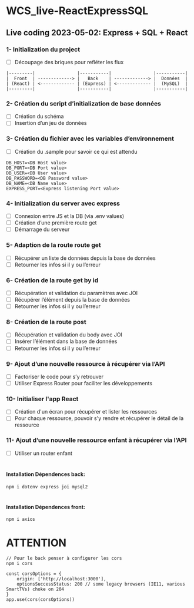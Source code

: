 # WCS_live-ReactExpressSQL
## Live coding 2023-05-02: Express + SQL + React

### 1- Initialization du project
- [ ] Découpage des briques pour refléter les flux 
```
|---------|                |-----------|                |-----------| 
|  Front  | -------------> |   Back    | -------------> |  Données  | 
| (React) | <------------- | (Express) | <------------- |  (MySQL)  | 
|---------|                |-----------|                |-----------|
```

### 2- Création du script d’initialization de base données
- [ ] Création du schéma
- [ ] Insertion d’un jeu de données

### 3- Création du fichier avec les variables d’environnement
- [ ] Création du .sample pour savoir ce qui est attendu
````
DB_HOST=<DB Host value>
DB_PORT=<DB Port value>
DB_USER=<DB User value>
DB_PASSWORD=<DB Password value>
DB_NAME=<DB Name value>
EXPRESS_PORT=<Express listening Port value>
````

### 4- Initialization du server avec express
- [ ] Connexion entre JS et la DB (via .env values)
- [ ] Création d’une première route get
- [ ] Démarrage du serveur

### 5- Adaption de la route route get
- [ ] Récupérer un liste de données depuis la base de données
- [ ] Retourner les infos si il y ou l’erreur

### 6- Création de la route get by id
- [ ] Récupération et validation du paramètres avec JOI
- [ ] Récupérer l’élément depuis la base de données
- [ ] Retourner les infos si il y ou l’erreur

### 8- Création de la route post 
- [ ] Récupération et validation du body avec JOI
- [ ] Insérer l’élément dans la base de données
- [ ] Retourner les infos si il y ou l’erreur

### 9- Ajout d’une nouvelle ressource à récupérer via l’API
- [ ] Factoriser le code pour s’y retrouver
- [ ] Utiliser Express Router pour faciliter les développements

### 10- Initialiser l'app React
- [ ] Création d'un écran pour récupérer et lister les ressources 
- [ ] Pour chaque ressource, pouvoir s'y rendre et récupérer le détail de la ressource

### 11- Ajout d’une nouvelle ressource enfant à récupérer via l’API
- [ ] Utiliser un router enfant

#
#### Installation Dépendences back:
```
npm i dotenv express joi mysql2
```
#
#### Installation Dépendences front:
```
npm i axios
```
#


# ATTENTION
```
// Pour le back penser à configurer les cors
npm i cors 
```
```
const corsOptions = {
    origin: ['http://localhost:3000'],
    optionsSuccessStatus: 200 // some legacy browsers (IE11, various SmartTVs) choke on 204
}
app.use(cors(corsOptions))


```